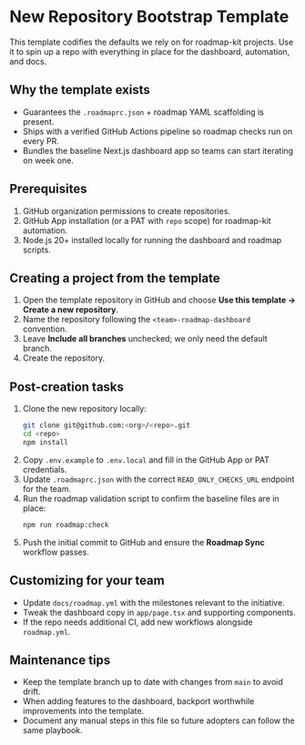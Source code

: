 # New Repository Bootstrap Template

This template codifies the defaults we rely on for roadmap-kit projects. Use it to
spin up a repo with everything in place for the dashboard, automation, and docs.

## Why the template exists

- Guarantees the `.roadmaprc.json` + roadmap YAML scaffolding is present.
- Ships with a verified GitHub Actions pipeline so roadmap checks run on every PR.
- Bundles the baseline Next.js dashboard app so teams can start iterating on week one.

## Prerequisites

1. GitHub organization permissions to create repositories.
2. GitHub App installation (or a PAT with `repo` scope) for roadmap-kit automation.
3. Node.js 20+ installed locally for running the dashboard and roadmap scripts.

## Creating a project from the template

1. Open the template repository in GitHub and choose **Use this template → Create a new repository**.
2. Name the repository following the `<team>-roadmap-dashboard` convention.
3. Leave **Include all branches** unchecked; we only need the default branch.
4. Create the repository.

## Post-creation tasks

1. Clone the new repository locally:
   ```bash
   git clone git@github.com:<org>/<repo>.git
   cd <repo>
   npm install
   ```
2. Copy `.env.example` to `.env.local` and fill in the GitHub App or PAT credentials.
3. Update `.roadmaprc.json` with the correct `READ_ONLY_CHECKS_URL` endpoint for the team.
4. Run the roadmap validation script to confirm the baseline files are in place:
   ```bash
   npm run roadmap:check
   ```
5. Push the initial commit to GitHub and ensure the **Roadmap Sync** workflow passes.

## Customizing for your team

- Update `docs/roadmap.yml` with the milestones relevant to the initiative.
- Tweak the dashboard copy in `app/page.tsx` and supporting components.
- If the repo needs additional CI, add new workflows alongside `roadmap.yml`.

## Maintenance tips

- Keep the template branch up to date with changes from `main` to avoid drift.
- When adding features to the dashboard, backport worthwhile improvements into the template.
- Document any manual steps in this file so future adopters can follow the same playbook.
